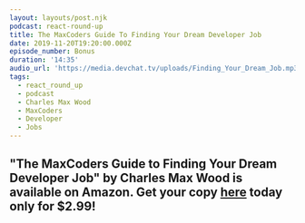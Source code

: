 ```yaml
---
layout: layouts/post.njk
podcast: react-round-up
title: The MaxCoders Guide To Finding Your Dream Developer Job
date: 2019-11-20T19:20:00.000Z
episode_number: Bonus
duration: '14:35'
audio_url: 'https://media.devchat.tv/uploads/Finding_Your_Dream_Job.mp3'
tags:
  - react_round_up
  - podcast
  - Charles Max Wood
  - MaxCoders
  - Developer
  - Jobs
---
```

## "**The MaxCoders Guide to Finding Your Dream Developer Job" by Charles Max Wood is available on Amazon. Get your copy** [**here**](https://www.amazon.com/MaxCoders-Guide-Finding-Dream-Developer-ebook/dp/B081MBL5C9/ref=sr_1_2?keywords=charles+max+wood&qid=1574160229&sr=8-2) **today only for $2.99!**
